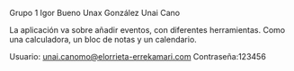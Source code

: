 Grupo 1
Igor Bueno
Unax González
Unai Cano

La aplicación va sobre añadir eventos, con diferentes herramientas. Como una calculadora, un bloc de notas y un calendario.

Usuario: unai.canomo@elorrieta-errekamari.com
Contraseña:123456



